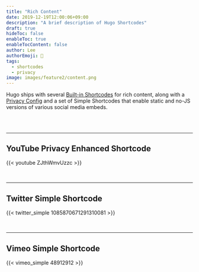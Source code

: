 ```yaml
---
title: "Rich Content"
date: 2019-12-19T12:00:06+09:00
description: "A brief description of Hugo Shortcodes"
draft: true
hideToc: false
enableToc: true
enableTocContent: false
author: Lee
authorEmoji: 👺
tags:
  - shortcodes
  - privacy
image: images/feature2/content.png
---
```


Hugo ships with several [Built-in Shortcodes](https://gohugo.io/content-management/shortcodes/#use-hugo-s-built-in-shortcodes) for rich content, along with a [Privacy Config](https://gohugo.io/about/hugo-and-gdpr/) and a set of Simple Shortcodes that enable static and no-JS versions of various social media embeds.

## <!--more-->

<br>

---

## YouTube Privacy Enhanced Shortcode

{{< youtube ZJthWmvUzzc >}}

<br>

---

## Twitter Simple Shortcode

{{< twitter_simple 1085870671291310081 >}}

<br>

---

## Vimeo Simple Shortcode

{{< vimeo_simple 48912912 >}}
